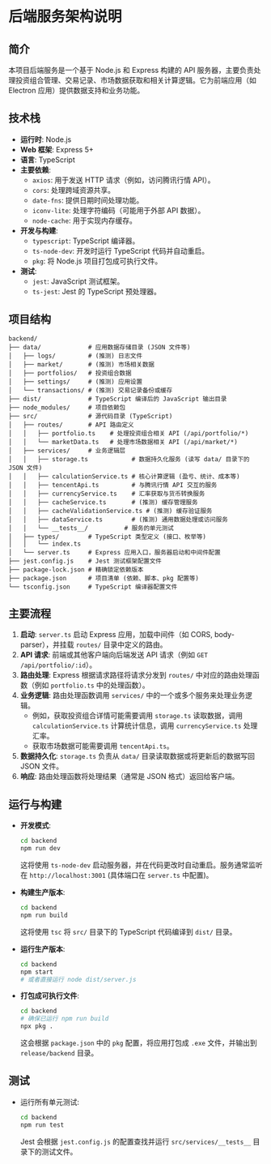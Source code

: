 # 后端服务架构说明

## 简介

本项目后端服务是一个基于 Node.js 和 Express 构建的 API 服务器，主要负责处理投资组合管理、交易记录、市场数据获取和相关计算逻辑。它为前端应用（如 Electron 应用）提供数据支持和业务功能。

## 技术栈

*   **运行时**: Node.js
*   **Web 框架**: Express 5+
*   **语言**: TypeScript
*   **主要依赖**:
    *   `axios`: 用于发送 HTTP 请求（例如，访问腾讯行情 API）。
    *   `cors`: 处理跨域资源共享。
    *   `date-fns`: 提供日期时间处理功能。
    *   `iconv-lite`: 处理字符编码（可能用于外部 API 数据）。
    *   `node-cache`: 用于实现内存缓存。
*   **开发与构建**:
    *   `typescript`: TypeScript 编译器。
    *   `ts-node-dev`: 开发时运行 TypeScript 代码并自动重启。
    *   `pkg`: 将 Node.js 项目打包成可执行文件。
*   **测试**:
    *   `jest`: JavaScript 测试框架。
    *   `ts-jest`: Jest 的 TypeScript 预处理器。

## 项目结构

```
backend/
├── data/             # 应用数据存储目录 (JSON 文件等)
│   ├── logs/         # (推测) 日志文件
│   ├── market/       # (推测) 市场相关数据
│   ├── portfolios/   # 投资组合数据
│   ├── settings/     # (推测) 应用设置
│   └── transactions/ # (推测) 交易记录备份或缓存
├── dist/             # TypeScript 编译后的 JavaScript 输出目录
├── node_modules/     # 项目依赖包
├── src/              # 源代码目录 (TypeScript)
│   ├── routes/       # API 路由定义
│   │   ├── portfolio.ts    # 处理投资组合相关 API (/api/portfolio/*)
│   │   └── marketData.ts   # 处理市场数据相关 API (/api/market/*)
│   ├── services/     # 业务逻辑层
│   │   ├── storage.ts            # 数据持久化服务 (读写 data/ 目录下的 JSON 文件)
│   │   ├── calculationService.ts # 核心计算逻辑 (盈亏、统计、成本等)
│   │   ├── tencentApi.ts         # 与腾讯行情 API 交互的服务
│   │   ├── currencyService.ts    # 汇率获取与货币转换服务
│   │   ├── cacheService.ts       # (推测) 缓存管理服务
│   │   ├── cacheValidationService.ts # (推测) 缓存验证服务
│   │   ├── dataService.ts        # (推测) 通用数据处理或访问服务
│   │   └── __tests__/          # 服务的单元测试
│   ├── types/        # TypeScript 类型定义 (接口、枚举等)
│   │   └── index.ts
│   └── server.ts     # Express 应用入口，服务器启动和中间件配置
├── jest.config.js    # Jest 测试框架配置文件
├── package-lock.json # 精确锁定依赖版本
├── package.json      # 项目清单 (依赖、脚本、pkg 配置等)
└── tsconfig.json     # TypeScript 编译器配置文件
```

## 主要流程

1.  **启动**: `server.ts` 启动 Express 应用，加载中间件（如 CORS, body-parser），并挂载 `routes/` 目录中定义的路由。
2.  **API 请求**: 前端或其他客户端向后端发送 API 请求（例如 `GET /api/portfolio/:id`）。
3.  **路由处理**: Express 根据请求路径将请求分发到 `routes/` 中对应的路由处理函数（例如 `portfolio.ts` 中的处理函数）。
4.  **业务逻辑**: 路由处理函数调用 `services/` 中的一个或多个服务来处理业务逻辑。
    *   例如，获取投资组合详情可能需要调用 `storage.ts` 读取数据，调用 `calculationService.ts` 计算统计信息，调用 `currencyService.ts` 处理汇率。
    *   获取市场数据可能需要调用 `tencentApi.ts`。
5.  **数据持久化**: `storage.ts` 负责从 `data/` 目录读取数据或将更新后的数据写回 JSON 文件。
6.  **响应**: 路由处理函数将处理结果（通常是 JSON 格式）返回给客户端。

## 运行与构建

*   **开发模式**:
    ```bash
    cd backend
    npm run dev
    ```
    这将使用 `ts-node-dev` 启动服务器，并在代码更改时自动重启。服务通常监听在 `http://localhost:3001` (具体端口在 `server.ts` 中配置)。

*   **构建生产版本**:
    ```bash
    cd backend
    npm run build
    ```
    这将使用 `tsc` 将 `src/` 目录下的 TypeScript 代码编译到 `dist/` 目录。

*   **运行生产版本**:
    ```bash
    cd backend
    npm start
    # 或者直接运行 node dist/server.js
    ```

*   **打包成可执行文件**:
    ```bash
    cd backend
    # 确保已运行 npm run build
    npx pkg .
    ```
    这会根据 `package.json` 中的 `pkg` 配置，将应用打包成 `.exe` 文件，并输出到 `release/backend` 目录。

## 测试

*   运行所有单元测试:
    ```bash
    cd backend
    npm run test
    ```
    Jest 会根据 `jest.config.js` 的配置查找并运行 `src/services/__tests__` 目录下的测试文件。
